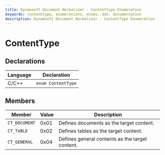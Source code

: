 ```yaml
---
title: Dynamsoft Document Normalizer - ContentType Enumeration
keywords: contenttype, enumerations, enums, ddn, documentation
description: Dynamsoft Document Normalizer - ContentType Enumeration
---
```


# ContentType

## Declarations

| Language | Declaration |
| -------- | ----------- |
| C/C++ | `enum ContentType` |

## Members

| Member | Value | Description |
| ------ | ----- | ----------- |
| `CT_DOCUMENT` | 0x01 | Defines documents as the target content.  |
| `CT_TABLE` | 0x02 | Defines tables as the target content. |
| `CT_GENERAL` | 0x04 | Defines general contents as the target content. |
